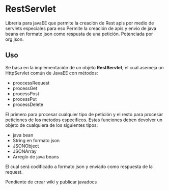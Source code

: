 # RestServlet
Libreria para javaEE que permite la creación de Rest apis por medio de servlets especiales para eso
Permite la creación de apis y envio de java beans en formato json como respusta de una petición. Potenciada por org.json.

## Uso
Se basa en la implementación de un objeto <b>RestServlet</b>, el cual asemeja un HttpServlet común de JavaEE con métodos:
<ul>
<li> proccessRequest </li><li> processGet </li><li> processPost </li><li> processPut </li><li> processDelete </li>
</ul>
El primero para procesar cualquier tipo de petición y el resto para procesar peticiones de los metodos especificos.
Estas funciones deben devolver un objeto de cualquiera de los siguientes tipos:
<ul>
<li> java bean </li><li> String en formato json </li><li> JSONObject </li><li> JSONArray </li><li> Arreglo de java beans </li>
</ul>
El cual será codificado a formato json y enviado como respuesta de la request.

Pendiente de crear wiki y publicar javadocs
